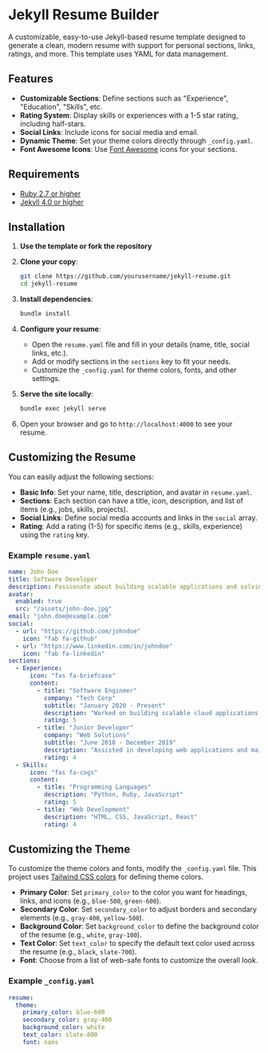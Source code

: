 # Jekyll Resume Builder

A customizable, easy-to-use Jekyll-based resume template designed to generate a clean, modern resume with support for personal sections, links, ratings, and more. This template uses YAML for data management.

## Features

- **Customizable Sections**: Define sections such as "Experience", "Education", "Skills", etc.
- **Rating System**: Display skills or experiences with a 1-5 star rating, including half-stars.
- **Social Links**: Include icons for social media and email.
- **Dynamic Theme**: Set your theme colors directly through `_config.yaml`.
- **Font Awesome Icons**: Use [Font Awesome](https://fontawesome.com) icons for your sections.

## Requirements

- [Ruby 2.7 or higher](https://jekyllrb.com/docs/installation/#requirements)
- [Jekyll 4.0 or higher](https://jekyllrb.com/docs/installation/#requirements)

## Installation

1. **Use the template or fork the repository**

2. **Clone your copy**:
   ```bash
   git clone https://github.com/yourusername/jekyll-resume.git
   cd jekyll-resume
   ```

3. **Install dependencies**:
   ```bash
   bundle install
   ```

4. **Configure your resume**:
   - Open the `resume.yaml` file and fill in your details (name, title, social links, etc.).
   - Add or modify sections in the `sections` key to fit your needs.
   - Customize the `_config.yaml` for theme colors, fonts, and other settings.

5. **Serve the site locally**:
   ```bash
   bundle exec jekyll serve
   ```

6. Open your browser and go to `http://localhost:4000` to see your resume.


## Customizing the Resume

You can easily adjust the following sections:

- **Basic Info**: Set your name, title, description, and avatar in `resume.yaml`.
- **Sections**: Each section can have a title, icon, description, and list of items (e.g., jobs, skills, projects).
- **Social Links**: Define social media accounts and links in the `social` array.
- **Rating**: Add a rating (1-5) for specific items (e.g., skills, experience) using the `rating` key.

### Example `resume.yaml`

```yaml
name: John Doe
title: Software Developer
description: Passionate about building scalable applications and solving complex problems.
avatar:
  enabled: true
  src: "/assets/john-doe.jpg"
email: "john.doe@example.com"
social:
  - url: "https://github.com/johndoe"
    icon: "fab fa-github"
  - url: "https://www.linkedin.com/in/johndoe"
    icon: "fab fa-linkedin"
sections:
  - Experience:
      icon: "fas fa-briefcase"
      content:
        - title: "Software Engineer"
          company: "Tech Corp"
          subtitle: "January 2020 - Present"
          description: "Worked on building scalable cloud applications using microservices architecture."
          rating: 5
        - title: "Junior Developer"
          company: "Web Solutions"
          subtitle: "June 2018 - December 2019"
          description: "Assisted in developing web applications and maintaining client projects."
          rating: 4
  - Skills:
      icon: "fas fa-cogs"
      content:
        - title: "Programming Languages"
          description: "Python, Ruby, JavaScript"
          rating: 5
        - title: "Web Development"
          description: "HTML, CSS, JavaScript, React"
          rating: 4
```

## Customizing the Theme

To customize the theme colors and fonts, modify the `_config.yaml` file. This project uses [Tailwind CSS colors](https://tailwindcss.com/docs/colors) for defining theme colors.

- **Primary Color**: Set `primary_color` to the color you want for headings, links, and icons (e.g., `blue-500`, `green-600`).
- **Secondary Color**: Set `secondary_color` to adjust borders and secondary elements (e.g., `gray-400`, `yellow-500`).
- **Background Color**: Set `background_color` to define the background color of the resume (e.g., `white`, `gray-100`).
- **Text Color**: Set `text_color` to specify the default text color used across the resume (e.g., `black`, `slate-700`).
- **Font**: Choose from a list of web-safe fonts to customize the overall look.

### Example `_config.yaml`

```yaml
resume:
  theme:
    primary_color: blue-600
    secondary_color: gray-400
    background_color: white
    text_color: slate-800
    font: sans
```